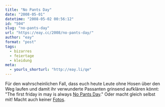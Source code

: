 ```yaml
---
title: "No Pants Day"
date: "2008-05-01"
datetime: "2008-05-02 00:56:12"
id: "504"
slug: "no-pants-day"
url: "https://eay.cc/2008/no-pants-day/"
author: "eay"
format: "post"
tags:
  - bizarres
  - feiertage
  - kleidung
meta:
  - yourls_shorturl: "http://eay.li/qe"
---
```


Für den wahrscheinlichen Fall, dass euch heute Leute ohne Hosen über den Weg laufen und damit ihr verwunderte Passanten grinsend aufklären könnt: "The first friday in may is always [No Pants Day](http://www.nopantsday.com/)." Oder macht gleich selbst mit! Macht auch keiner [Fotos](http://www.flickr.com/photos/tags/nopantsday/).
